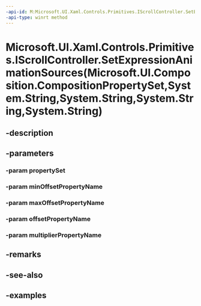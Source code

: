 ```yaml
---
-api-id: M:Microsoft.UI.Xaml.Controls.Primitives.IScrollController.SetExpressionAnimationSources(Microsoft.UI.Composition.CompositionPropertySet,System.String,System.String,System.String,System.String)
-api-type: winrt method
---
```


# Microsoft.UI.Xaml.Controls.Primitives.IScrollController.SetExpressionAnimationSources(Microsoft.UI.Composition.CompositionPropertySet,System.String,System.String,System.String,System.String)

<!--
public void SetExpressionAnimationSources (Microsoft.UI.Composition.CompositionPropertySet propertySet, string minOffsetPropertyName, string maxOffsetPropertyName, string offsetPropertyName, string multiplierPropertyName);
-->


## -description

## -parameters

### -param propertySet

### -param minOffsetPropertyName

### -param maxOffsetPropertyName

### -param offsetPropertyName

### -param multiplierPropertyName

## -remarks

## -see-also

## -examples


